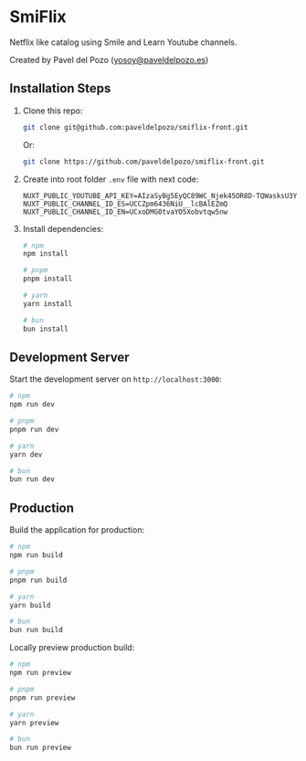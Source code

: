 # SmiFlix

Netflix like catalog using Smile and Learn Youtube channels.

Created by Pavel del Pozo ([yosoy@paveldelpozo.es](mailto:yosoy@paveldelpozo.es))

## Installation Steps

1. Clone this repo:
    ```bash
    git clone git@github.com:paveldelpozo/smiflix-front.git
    ```
   Or:
    ```bash
    git clone https://github.com/paveldelpozo/smiflix-front.git
    ```

2. Create into root folder `.env` file with next code:
    ```dotenv
    NUXT_PUBLIC_YOUTUBE_API_KEY=AIzaSyBg5EyQC89WC_Njek45OR8D-TQWasksU3Y
    NUXT_PUBLIC_CHANNEL_ID_ES=UCCZpm6436NiU__lcBAlEZmQ
    NUXT_PUBLIC_CHANNEL_ID_EN=UCxoDMG0tvaYO5Xobvtqw5nw
    ```
3. Install dependencies:
    ```bash
    # npm
    npm install
    
    # pnpm
    pnpm install
    
    # yarn
    yarn install
    
    # bun
    bun install
    ```

## Development Server

Start the development server on `http://localhost:3000`:

```bash
# npm
npm run dev

# pnpm
pnpm run dev

# yarn
yarn dev

# bun
bun run dev
```

## Production

Build the application for production:

```bash
# npm
npm run build

# pnpm
pnpm run build

# yarn
yarn build

# bun
bun run build
```

Locally preview production build:

```bash
# npm
npm run preview

# pnpm
pnpm run preview

# yarn
yarn preview

# bun
bun run preview
```

